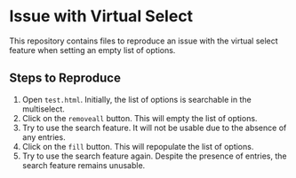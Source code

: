 
# Issue with Virtual Select

This repository contains files to reproduce an issue with the virtual select feature when setting an empty list of options.

## Steps to Reproduce

1. Open `test.html`. Initially, the list of options is searchable in the multiselect.
2. Click on the `removeall` button. This will empty the list of options.
3. Try to use the search feature. It will not be usable due to the absence of any entries.
4. Click on the `fill` button. This will repopulate the list of options.
5. Try to use the search feature again. Despite the presence of entries, the search feature remains unusable.